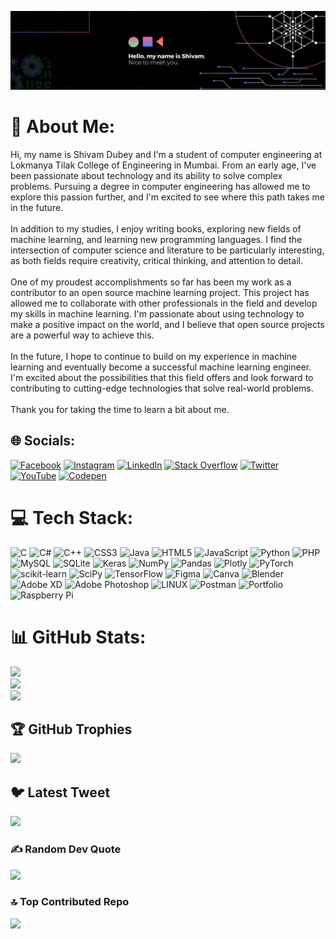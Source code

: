 ![Banner](https://github.com/shivamipdubey/shivamipdubey/blob/main/Black%20Technology%20LinkedIn%20Banner.png?raw=true)
# 💫 About Me:
Hi, my name is Shivam Dubey and I'm a student of computer engineering at Lokmanya Tilak College of Engineering in Mumbai. From an early age, I've been passionate about technology and its ability to solve complex problems. Pursuing a degree in computer engineering has allowed me to explore this passion further, and I'm excited to see where this path takes me in the future.<br><br>In addition to my studies, I enjoy writing books, exploring new fields of machine learning, and learning new programming languages. I find the intersection of computer science and literature to be particularly interesting, as both fields require creativity, critical thinking, and attention to detail.<br><br>One of my proudest accomplishments so far has been my work as a contributor to an open source machine learning project. This project has allowed me to collaborate with other professionals in the field and develop my skills in machine learning. I'm passionate about using technology to make a positive impact on the world, and I believe that open source projects are a powerful way to achieve this.<br><br>In the future, I hope to continue to build on my experience in machine learning and eventually become a successful machine learning engineer. I'm excited about the possibilities that this field offers and look forward to contributing to cutting-edge technologies that solve real-world problems.<br><br>Thank you for taking the time to learn a bit about me.


## 🌐 Socials:
[![Facebook](https://img.shields.io/badge/Facebook-%231877F2.svg?logo=Facebook&logoColor=white)](https://facebook.com/shivamipdubey2003) [![Instagram](https://img.shields.io/badge/Instagram-%23E4405F.svg?logo=Instagram&logoColor=white)](https://instagram.com/shivam_ip_) [![LinkedIn](https://img.shields.io/badge/LinkedIn-%230077B5.svg?logo=linkedin&logoColor=white)](https://linkedin.com/in/shivamipdubey) [![Stack Overflow](https://img.shields.io/badge/-Stackoverflow-FE7A16?logo=stack-overflow&logoColor=white)](https://stackoverflow.com/users/gegeggeggrge) [![Twitter](https://img.shields.io/badge/Twitter-%231DA1F2.svg?logo=Twitter&logoColor=white)](https://twitter.com/geggrre) [![YouTube](https://img.shields.io/badge/YouTube-%23FF0000.svg?logo=YouTube&logoColor=white)](https://youtube.com/@grgegerg) [![Codepen](https://img.shields.io/badge/Codepen-000000?style=for-the-badge&logo=codepen&logoColor=white)](https://codepen.io/egeeggr) 

# 💻 Tech Stack:
![C](https://img.shields.io/badge/c-%2300599C.svg?style=for-the-badge&logo=c&logoColor=white) ![C#](https://img.shields.io/badge/c%23-%23239120.svg?style=for-the-badge&logo=c-sharp&logoColor=white) ![C++](https://img.shields.io/badge/c++-%2300599C.svg?style=for-the-badge&logo=c%2B%2B&logoColor=white) ![CSS3](https://img.shields.io/badge/css3-%231572B6.svg?style=for-the-badge&logo=css3&logoColor=white) ![Java](https://img.shields.io/badge/java-%23ED8B00.svg?style=for-the-badge&logo=java&logoColor=white) ![HTML5](https://img.shields.io/badge/html5-%23E34F26.svg?style=for-the-badge&logo=html5&logoColor=white) ![JavaScript](https://img.shields.io/badge/javascript-%23323330.svg?style=for-the-badge&logo=javascript&logoColor=%23F7DF1E) ![Python](https://img.shields.io/badge/python-3670A0?style=for-the-badge&logo=python&logoColor=ffdd54) ![PHP](https://img.shields.io/badge/php-%23777BB4.svg?style=for-the-badge&logo=php&logoColor=white) ![MySQL](https://img.shields.io/badge/mysql-%2300f.svg?style=for-the-badge&logo=mysql&logoColor=white) ![SQLite](https://img.shields.io/badge/sqlite-%2307405e.svg?style=for-the-badge&logo=sqlite&logoColor=white) ![Keras](https://img.shields.io/badge/Keras-%23D00000.svg?style=for-the-badge&logo=Keras&logoColor=white) ![NumPy](https://img.shields.io/badge/numpy-%23013243.svg?style=for-the-badge&logo=numpy&logoColor=white) ![Pandas](https://img.shields.io/badge/pandas-%23150458.svg?style=for-the-badge&logo=pandas&logoColor=white) ![Plotly](https://img.shields.io/badge/Plotly-%233F4F75.svg?style=for-the-badge&logo=plotly&logoColor=white) ![PyTorch](https://img.shields.io/badge/PyTorch-%23EE4C2C.svg?style=for-the-badge&logo=PyTorch&logoColor=white) ![scikit-learn](https://img.shields.io/badge/scikit--learn-%23F7931E.svg?style=for-the-badge&logo=scikit-learn&logoColor=white) ![SciPy](https://img.shields.io/badge/SciPy-%230C55A5.svg?style=for-the-badge&logo=scipy&logoColor=%white) ![TensorFlow](https://img.shields.io/badge/TensorFlow-%23FF6F00.svg?style=for-the-badge&logo=TensorFlow&logoColor=white) 	![Figma](https://img.shields.io/badge/figma-%23F24E1E.svg?style=for-the-badge&logo=figma&logoColor=white) ![Canva](https://img.shields.io/badge/Canva-%2300C4CC.svg?style=for-the-badge&logo=Canva&logoColor=white) ![Blender](https://img.shields.io/badge/blender-%23F5792A.svg?style=for-the-badge&logo=blender&logoColor=white) ![Adobe XD](https://img.shields.io/badge/Adobe%20XD-470137?style=for-the-badge&logo=Adobe%20XD&logoColor=#FF61F6) ![Adobe Photoshop](https://img.shields.io/badge/adobephotoshop-%2331A8FF.svg?style=for-the-badge&logo=adobephotoshop&logoColor=white) ![LINUX](https://img.shields.io/badge/Linux-FCC624?style=for-the-badge&logo=linux&logoColor=black) ![Postman](https://img.shields.io/badge/Postman-FF6C37?style=for-the-badge&logo=postman&logoColor=white) ![Portfolio](https://img.shields.io/badge/Portfolio-%23000000.svg?style=for-the-badge&logo=firefox&logoColor=#FF7139) ![Raspberry Pi](https://img.shields.io/badge/-RaspberryPi-C51A4A?style=for-the-badge&logo=Raspberry-Pi)
# 📊 GitHub Stats:
![](https://github-readme-stats.vercel.app/api?username=shivamipdubey&theme=dark&hide_border=false&include_all_commits=false&count_private=false)<br/>
![](https://github-readme-streak-stats.herokuapp.com/?user=shivamipdubey&theme=dark&hide_border=false)<br/>
![](https://github-readme-stats.vercel.app/api/top-langs/?username=shivamipdubey&theme=dark&hide_border=false&include_all_commits=false&count_private=false&layout=compact)

## 🏆 GitHub Trophies
![](https://github-profile-trophy.vercel.app/?username=shivamipdubey&theme=radical&no-frame=false&no-bg=false&margin-w=4)

## 🐦 Latest Tweet
[![](https://gtce.itsvg.in/api?username=geggrre)](https://github.com/VishwaGauravIn/github-twitter-card-embed)

### ✍️ Random Dev Quote
![](https://quotes-github-readme.vercel.app/api?type=horizontal&theme=radical)

### 🔝 Top Contributed Repo
![](https://github-contributor-stats.vercel.app/api?username=shivamipdubey&limit=5&theme=dark&combine_all_yearly_contributions=true)
